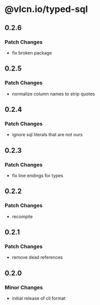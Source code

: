 # @vlcn.io/typed-sql

## 0.2.6

### Patch Changes

- fix broken package

## 0.2.5

### Patch Changes

- normalize column names to strip quotes

## 0.2.4

### Patch Changes

- ignore sql literals that are not ours

## 0.2.3

### Patch Changes

- fix line endings for types

## 0.2.2

### Patch Changes

- recompile

## 0.2.1

### Patch Changes

- remove dead references

## 0.2.0

### Minor Changes

- initial release of cli format

